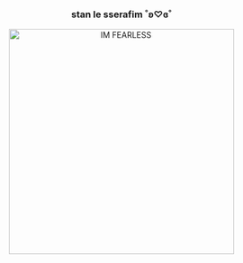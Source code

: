<h3 align="center"> stan le sserafim       ˚ʚ♡ɞ˚</h3>

<p align="center">
<img
   src="https://github.com/user-attachments/assets/0b5b58a8-4d70-4af2-ab7b-9e03a3ed6b51"
   height = "400"
   object-position: 50% 50%;
   alt="IM FEARLESS">
</p>
<!--
**bipplane/bipplane** is a ✨ _special_ ✨ repository because its `README.md` (this file) appears on your GitHub profile.

Here are some ideas to get you started:

- 🔭 I’m currently working on ...
- 🌱 I’m currently learning ...
- 👯 I’m looking to collaborate on ...
- 🤔 I’m looking for help with ...
- 💬 Ask me about ...
- 📫 How to reach me: ...
- 😄 Pronouns: ...
- ⚡ Fun fact: ...
-->
